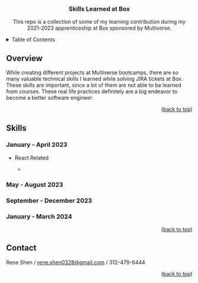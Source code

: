 <a name="readme-top"></a>

<h3 align="center">Skills Learned at Box</h3>

<p align="center">
  This repo is a collection of some of my learning contribution during my 2021-2023 apprenticeship at Box sponsored by Multiverse.
</p>

<!-- TABLE OF CONTENTS -->
<details>
  <summary>Table of Contents</summary>
  <ol>
    <li><a href="#overview">Overview</a></li>
    <li><a href="#skill">Skills</a></li>
    <li><a href="#contact">Contact Me</a></li>
  </ol>
</details>

<!-- Overview -->
## Overview
While creating different projects at Multiverse bootcamps, there are so many valuable technical skills I learned while solving JIRA tickets at Box. These skills are important, since a lot of them are not able to be learned from courses. These real life practices definitely are a big endeavor to become a better software engineer.


<p align="right">(<a href="#readme-top">back to top</a>)</p>

<!-- Skills Section -->
## Skills
### January - April 2023
<ul>
  <li>React Related</li>
  <ul>
    <li></li>
  </ul>
</ul>

### May - August 2023
### September - December 2023
### January - March 2024



<p align="right">(<a href="#readme-top">back to top</a>)</p>

<!-- CONTACT -->
## Contact

Rene Shen / rene.shen0328@gmail.com  / 312-479-6444

<p align="right">(<a href="#readme-top">back to top</a>)</p>